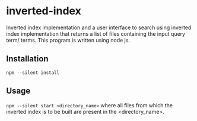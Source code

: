 # inverted-index
Inverted index implementation and a user interface to search using inverted index implementation that returns a list of files containing the input query term/ terms. This program is written using node js.

## Installation
```npm --silent install```

## Usage
```npm --silent start <directory_name>```
where all files from which the inverted index is to be built are present in the <directory_name>.
